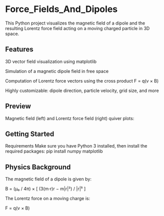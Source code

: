 # Force_Fields_And_Dipoles
This Python project visualizes the magnetic field of a dipole and the resulting Lorentz force field acting on a moving charged particle in 3D space. 

## Features
3D vector field visualization using matplotlib

Simulation of a magnetic dipole field in free space

Computation of Lorentz force vectors using the cross product F = q(v × B)

Highly customizable: dipole direction, particle velocity, grid size, and more

## Preview
Magnetic field (left) and Lorentz force field (right) quiver plots:
<!-- Replace with your image filename -->

## Getting Started
Requirements
Make sure you have Python 3 installed, then install the required packages:
pip install numpy matplotlib

## Physics Background
The magnetic field of a dipole is given by:

B = (μ₀ / 4π) × [ (3(m·r)r − m|r|²) / |r|⁵ ]

The Lorentz force on a moving charge is:

F = q(v × B)


